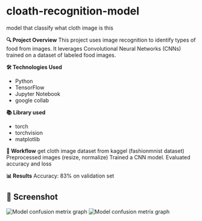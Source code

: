 # cloath-recognition-model
model that classify what cloth image is this

**🔍 Project Overview**
This project uses image recognition to identify types of food from images. It leverages Convolutional Neural Networks (CNNs) trained on a dataset of labeled food images.

**🛠️ Technologies Used**
- Python
- TensorFlow
- Jupyter Notebook
- google collab

**📚 Library used**
- torch
- torchvision
- matplotlib

**🚀 Workflow**
get cloth image dataset from kaggel (fashionmnist dataset)
Preprocessed images (resize, normalize)
Trained a CNN model.
Evaluated accuracy and loss

**📊 Results**
Accuracy: 83% on validation set

## 📸 Screenshot

![Model confusion metrix graph](assets/food_confusion_metrix.png)
![Model confusion metrix graph](assets/2food_confusion_metrix.png)


